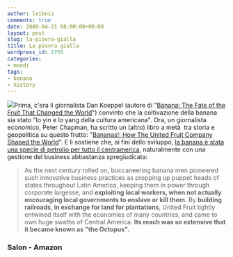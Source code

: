 ```yaml
---
author: leibniz
comments: true
date: 2008-04-21 08:00:08+00:00
layout: post
slug: la-piovra-gialla
title: La piovra gialla
wordpress_id: 2755
categories:
- mondi
tags:
- banana
- history
---
```


![](http://imagecache2.allposters.com/images/pic/VAS/0000-4936-4~Senorita-on-Beach-with-Banana-Leaf-Posters.jpg)Prima, c'era il giornalista Dan Koeppel (autore di "[Banana: The Fate of the Fruit That Changed the World](http://www.amazon.com/Banana-Fate-Fruit-Changed-World/dp/1594630380/ref=pd_bxgy_b_text_b)") convinto che la coltivazione della banana sia stato "lo yin e lo yang della cultura americana". Ora, un giornalista economico, Peter Chapman,   ha scritto un (altro) libro a metà  tra storia e geopolitica su questo frutto: "[Bananas!: How The United Fruit Company Shaped the World](http://www.amazon.com/Bananas-United-Fruit-Company-Shaped/dp/1841958816?ie=UTF8&s=books&qid=1208555120&sr=1-1)". E lì sostiene che, ai fini dello sviluppo, [la banana è stata una specie di petrolio per tutto il centramerica](http://www.salon.com/books/feature/2008/04/19/bananas/index.html?source=rss&aim=/books/feature), naturalmente con una gestione del business abbastanza spregiudicata:




> As the next century rolled on, buccaneering banana men pioneered such innovative business practices as propping up puppet heads of states throughout Latin America, keeping them in power through corporate largesse, and **exploiting local workers, when not actually encouraging local governments to enslave or kill them.** By **building railroads, in exchange for land for plantations**, United Fruit tightly entwined itself with the economies of many countries, and came to own huge swaths of Central America. **Its reach was so extensive that it became known as "the Octopus".**




### Salon - Amazon
